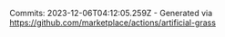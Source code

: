Commits: 2023-12-06T04:12:05.259Z - Generated via https://github.com/marketplace/actions/artificial-grass
<br>

